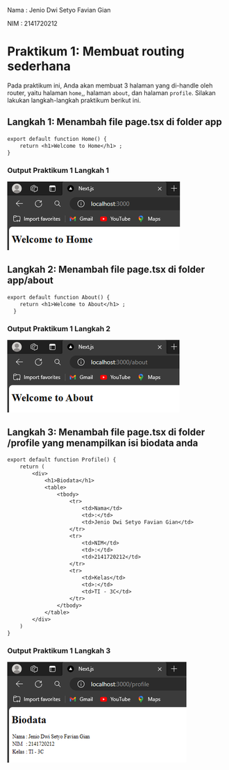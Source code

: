 Nama    : Jenio Dwi Setyo Favian Gian

NIM     : 2141720212


# Praktikum 1: Membuat routing sederhana
Pada praktikum ini, Anda akan membuat 3 halaman yang di-handle oleh router, yaitu halaman `home`,, halaman `about`, dan halaman `profile`. Silakan lakukan langkah-langkah praktikum berikut ini.
## Langkah 1: Menambah file page.tsx di folder app
```
export default function Home() {
    return <h1>Welcome to Home</h1> ;
}
```
### Output Praktikum 1 Langkah 1
![Screenshoot](docs/home.png) 
## Langkah 2: Menambah file page.tsx di folder app/about
```
export default function About() {
    return <h1>Welcome to About</h1> ;
  }
```
### Output Praktikum 1 Langkah 2
![Screenshoot](docs/about.png) 

## Langkah 3: Menambah file page.tsx di folder /profile yang menampilkan isi biodata anda
```
export default function Profile() {
    return (
        <div>
            <h1>Biodata</h1>
            <table>
                <tbody>
                    <tr>
                        <td>Nama</td>
                        <td>:</td>
                        <td>Jenio Dwi Setyo Favian Gian</td>
                    </tr>
                    <tr>
                        <td>NIM</td>
                        <td>:</td>
                        <td>2141720212</td>
                    </tr>
                    <tr>
                        <td>Kelas</td>
                        <td>:</td>
                        <td>TI - 3C</td>
                    </tr>
                </tbody>
            </table>
        </div>
    )
}
```
### Output Praktikum 1 Langkah 3
![Screenshoot](docs/biodata.png) 